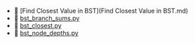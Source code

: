 * 📄 [Find Closest Value in BST](Find Closest Value in BST.md)
* 📄 [bst_branch_sums.py](bst-branch_sums.py)
* 📄 [bst_closest.py](bst-closest.py)
* 📄 [bst_node_depths.py](bst-node-depths.py)

